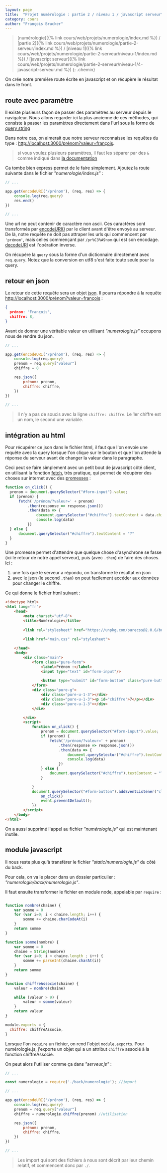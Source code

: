 ```yaml
---
layout: page
title:  "Projet numérologie : partie 2 / niveau 1 / javascript serveur"
category: cours
author: "François Brucker"
---
```


> [numérologie]({% link cours/web/projets/numerologie/index.md %}) / [partie 2]({% link cours/web/projets/numerologie/partie-2-serveur/index.md %}) / [niveau 1]({% link cours/web/projets/numerologie/partie-2-serveur/niveau-1/index.md %}) / [javascript serveur]({% link cours/web/projets/numerologie/partie-2-serveur/niveau-1/4-javascript-serveur.md %})
{: .chemin}

On crée notre première route écrite en javascript et on récupère le résultat dans le front.

## route avec paramètre

Il existe plusieurs façon de passer des paramètres au serveur depuis le navigateur. Nous allons regarder ici la plus ancienne de ces méthodes, qui consiste à passer les paramètres directement dans l'url sous la forme de [query string](https://en.wikipedia.org/wiki/Query_string)

Dans notre cas, on aimerait que notre serveur reconnaisse les requêtes du type : <http://localhost:3000/prénom?valeur=françois>.

> si vous voulez plusieurs paramètres, il faut les séparer par des `&` comme indiqué dans [la documentation](https://en.wikipedia.org/wiki/Query_string)

Ca tombe bien express permet de le faire simplement. Ajoutez la route suivante dans le fichier *"numerologie/index.js"* :

```javascript
// ...

app.get(encodeURI('/prénom'), (req, res) => {
    console.log(req.query)
    res.end()
})

// ...
```

Une url ne peut contenir de caractère non ascii. Ces caractères sont transformés par [encodeURI()](https://developer.mozilla.org/fr/docs/Web/JavaScript/Reference/Global_Objects/encodeURI) par le client avant d'être envoyé au serveur. De là, notre requête ne doit pas attraper les urls qui commencent par `'prénom'`, mais celles commençant par `/pr%C3%A9nom` qui est son encodage. [decodeURI](https://developer.mozilla.org/fr/docs/Web/JavaScript/Reference/Global_Objects/decodeURI) est l'opération inverse.

On récupère la `query` sous la forme d'un dictionnaire directement avec `req.query`. Notez que la conversion en utf8 s'est faite toute seule pour la query.

## retour en json

Le retour de cette requête sera un objet [json](https://developer.mozilla.org/fr/docs/Learn/JavaScript/Objects/JSON). Il pourra répondre à la requête <http://localhost:3000/prénom?valeur=françois> :

```json
{
  prénom: "François",
  chiffre: 8,
}
```

Avant de donner une véritable valeur en utilisant *"numerologie.js"* occupons nous de rendre du json.

```javascript
// ...

app.get(encodeURI('/prénom'), (req, res) => {
    console.log(req.query)
    prenom = req.query["valeur"]
    chiffre = 8

    res.json({
        prénom: prenom,
        chiffre: chiffre,
    })
})

// ...
```

> Il n'y a pas de soucis avec la ligne `chiffre: chiffre`. Le 1er chiffre est un nom, le second une variable.

## intégration au html

Pour récupérer ce json dans le fichier html, il faut que l'on envoie une requête avec la query lorsque l'on clique sur le bouton et que l'on attende la réponse du serveur avant de changer la valeur dans le paragraphe.

Ceci peut se faire simplement avec un petit bout de javascript côté client, en utilisant la fonction [fetch](https://developer.mozilla.org/fr/docs/Web/API/Fetch_API/Using_Fetch), très pratique, qui permet de récupérer des choses sur internet avec des [promesses](https://developer.mozilla.org/fr/docs/Web/JavaScript/Guide/Using_promises) :

```javascript
function on_click() {
  prenom = document.querySelector("#form-input").value;
  if (prenom) {
      fetch('/prénom/?valeur=' + prenom)
          .then(response => response.json())
          .then(data => {
              document.querySelector("#chiffre").textContent = data.chiffre
              console.log(data)
          })
  } else {
      document.querySelector("#chiffre").textContent = "?"
  }
}
```

Une promesse permet d'attendre que quelque chose d'asynchrone se fasse (ici le retour de notre appel serveur), puis (avec `.then`) de faire des choses. Ici :

   1. une fois que le serveur a répondu, on transforme le résultat en json
   2. avec le json (le second `.then`) on peut facilement accéder aux données pour changer le chiffre.

Ce qui donne le fichier html suivant : 

```html
<!doctype html>
<html lang="fr">
    <head>
        <meta charset="utf-8">
        <title>Numérologie</title>
        
        <link rel="stylesheet" href="https://unpkg.com/purecss@2.0.6/build/pure-min.css" integrity="sha384-Uu6IeWbM+gzNVXJcM9XV3SohHtmWE+3VGi496jvgX1jyvDTXfdK+rfZc8C1Aehk5" crossorigin="anonymous">
        
        <link href="main.css" rel="stylesheet">

    </head>
    <body>
        <div class="main">
            <form class="pure-form">
                <label>Prénom :</label>
                <input type="text" id="form-input"/>
            
                <button type="submit" id="form-button" class="pure-button pure-button-primary">Envoi</button>
            </form>
            <div class="pure-g">
                <div class="pure-u-1-3"></div>
                <div class="pure-u-1-3"><p id="chiffre">7</p></div>
                <div class="pure-u-1-3"></div>
            </div>

        </div>
        <script>
            function on_click() {
                prenom = document.querySelector("#form-input").value;
                if (prenom) {
                    fetch('/prénom/?valeur=' + prenom)
                        .then(response => response.json())
                        .then(data => {
                            document.querySelector("#chiffre").textContent = data.chiffre
                            console.log(data)
                        })
                } else {
                    document.querySelector("#chiffre").textContent = "?"
                }

            }
            document.querySelector("#form-button").addEventListener("click", (event) => {
                on_click()
                event.preventDefault();
            })
        </script>
    </body>
</html>
```

On a aussi supprimé l'appel au fichier *"numérologie.js"* qui est maintenant inutile.

## module javascript

Il nous reste plus qu'à transférer le fichier *"static/numerologie.js"* du côté du back.

Pour cela, on va le placer dans un dossier particulier : *"numerologie/back/numerologie.js"*.

Il faut ensuite transformer le fichier en module node, appelable par `require` :

```javascript

function nombre(chaine) {
    var somme = 0
    for (var i=0; i < chaine.length; i++) {
        somme += chaine.charCodeAt(i)
    }
    return somme
}

function somme(nombre) {
    var somme = 0
    chaine = String(nombre)
    for (var i=0; i < chaine.length ; i++) {
        somme += parseInt(chaine.charAt(i))
    }
    return somme
}

function chiffreAssocie(chaine) {
    valeur = nombre(chaine)

    while (valeur > 9) {
        valeur = somme(valeur)
    }
    return valeur
}

module.exports = {
  chiffre: chiffreAssocie,
}
```

Lorsque l'on `require` un fichier, on rend l'objet `module.exports`. Pour numérologie.js, j'exporte un objet qui a un attribut `chiffre` associé à la fonction chiffreAssocie.

On peut alors l'utiliser comme ça dans *"serveur.js"* :

```javascript
// ...

const numerologie = require('./back/numerologie'); //import

// ...

app.get(encodeURI('/prénom'), (req, res) => {
    console.log(req.query)
    prenom = req.query["valeur"]
    chiffre = numerologie.chiffre(prenom) //utilisation

    res.json({
        prénom: prenom,
        chiffre: chiffre, 
    })
})

// ...
```

> Les import qui sont des fichiers à nous sont décrit par leur chemin relatif, et commencent donc par `./`.


